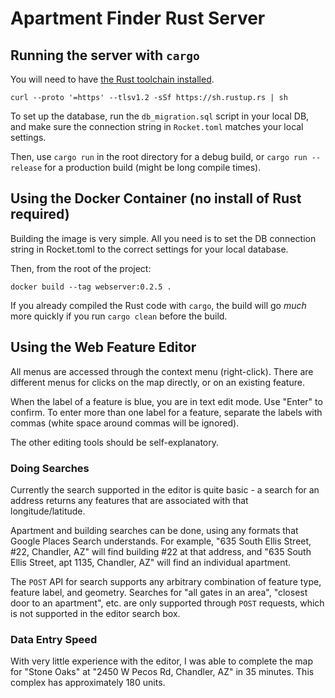 # Apartment Finder Rust Server

## Running the server with `cargo`

You will need to have [the Rust toolchain installed](https://www.rust-lang.org/tools/install).

```
curl --proto '=https' --tlsv1.2 -sSf https://sh.rustup.rs | sh
```
To set up the database, run the `db_migration.sql` script in your local DB, and make sure the connection string in `Rocket.toml` matches your local settings. 

Then, use `cargo run` in the root directory for a debug build, or `cargo run --release` for a production build (might be long compile times).

## Using the Docker Container (no install of Rust required)

Building the image is very simple. All you need is to set the DB connection string in Rocket.toml to the correct settings for your local database. 

Then, from the root of the project: 

    docker build --tag webserver:0.2.5 .

If you already compiled the Rust code with `cargo`, the build will go *much* more quickly if you run `cargo clean` before the build.

## Using the Web Feature Editor

All menus are accessed through the context menu (right-click). There are different menus for clicks on the map directly, or on an existing feature. 

When the label of a feature is blue, you are in text edit mode. Use "Enter" to confirm. To enter more than one label for a feature, separate the labels with commas (white space around commas will be ignored).

The other editing tools should be self-explanatory. 

### Doing Searches
Currently the search supported in the editor is quite basic - a search for an address returns any features that are associated with that longitude/latitude.

Apartment and building searches can be done, using any formats that Google Places Search understands. For example, "635 South Ellis Street, #22, Chandler, AZ" will find building #22 at that address, and "635 South Ellis Street, apt 1135, Chandler, AZ" will find an individual apartment. 

The `POST` API for search supports any arbitrary combination of feature type, feature label, and geometry. Searches for "all gates in an area", "closest door to an apartment", etc. are only supported through `POST` requests, which is not supported in the editor search box. 

### Data Entry Speed
With very little experience with the editor, I was able to complete the map for "Stone Oaks" at "2450 W Pecos Rd, Chandler, AZ" in 35 minutes. This complex has approximately 180 units. 

